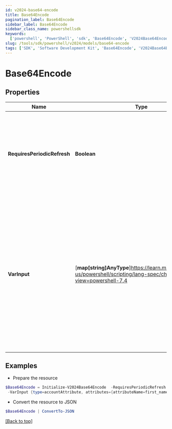 ```yaml
---
id: v2024-base64-encode
title: Base64Encode
pagination_label: Base64Encode
sidebar_label: Base64Encode
sidebar_class_name: powershellsdk
keywords:
  ['powershell', 'PowerShell', 'sdk', 'Base64Encode', 'V2024Base64Encode']
slug: /tools/sdk/powershell/v2024/models/base64-encode
tags: ['SDK', 'Software Development Kit', 'Base64Encode', 'V2024Base64Encode']
---
```


# Base64Encode

## Properties

| Name | Type | Description | Notes |
| --- | --- | --- | --- |
| **RequiresPeriodicRefresh** | **Boolean** | A value that indicates whether the transform logic should be re-evaluated every evening as part of the identity refresh process | [optional] [default to $false] |
| **VarInput** | [**map[string]AnyType**]https://learn.microsoft.com/en-us/powershell/scripting/lang-spec/chapter-04?view=powershell-7.4 | This is an optional attribute that can explicitly define the input data which will be fed into the transform logic. If input is not provided, the transform will take its input from the source and attribute combination configured via the UI. | [optional] |

## Examples

- Prepare the resource

```powershell
$Base64Encode = Initialize-V2024Base64Encode  -RequiresPeriodicRefresh false `
 -VarInput {type=accountAttribute, attributes={attributeName=first_name, sourceName=Source}}
```

- Convert the resource to JSON

```powershell
$Base64Encode | ConvertTo-JSON
```

[[Back to top]](#)
